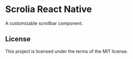 # Scrolia React Native

A customizable scrollbar component.

## License

This project is licensed under the terms of the MIT license.
